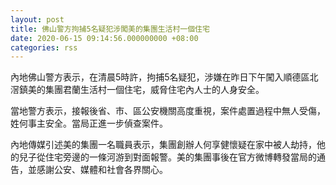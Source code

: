 ```yaml
---
layout: post
title: 佛山警方拘捕5名疑犯涉闖美的集團生活村一個住宅
date: 2020-06-15 09:14:56.000000000 +08:00
categories: rss
---
```


內地佛山警方表示，在清晨5時許，拘捕5名疑犯，涉嫌在昨日下午闖入順德區北滘鎮美的集團君蘭生活村一個住宅，威脅住宅內人士的人身安全。

當地警方表示，接報後省、市、區公安機關高度重視，案件處置過程中無人受傷，姓何事主安全。當局正進一步偵查案件。

內地傳媒引述美的集團一名職員表示，集團創辦人何享健懷疑在家中被人劫持，他的兒子從住宅旁邊的一條河游到對面報警。美的集團事後在官方微博轉發當局的通告，並感謝公安、媒體和社會各界關心。
